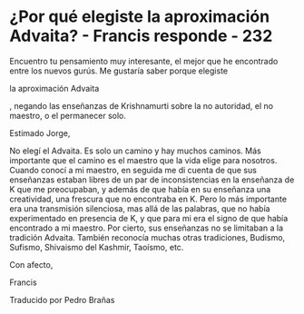 # ¿Por qué elegiste la aproximación Advaita? - Francis responde - 232

Encuentro tu pensamiento muy interesante, el mejor que he encontrado entre los nuevos gurús. Me gustaría saber porque elegiste 

la aproximación Advaita

, negando las enseñanzas de Krishnamurti sobre la no autoridad, el no maestro, o el permanecer solo.

Estimado Jorge,

No elegí el Advaita. Es solo un camino y hay muchos caminos. Más importante que el camino es el maestro que la vida elige para nosotros. Cuando conocí a mi maestro, en seguida me di cuenta de que sus enseñanzas estaban libres de un par de inconsistencias en la enseñanza de K que me preocupaban, y además de que había en su enseñanza una creatividad, una frescura que no encontraba en K. Pero lo más importante era una transmisión silenciosa, mas allá de las palabras, que no había experimentado en presencia de K, y que para mi era el signo de que había encontrado a mi maestro. Por cierto, sus enseñanzas no se limitaban a la tradición Advaita. También reconocía muchas otras tradiciones, Budismo, Sufismo, Shivaismo del Kashmir, Taoísmo, etc.

Con afecto,

Francis

Traducido por Pedro Brañas

